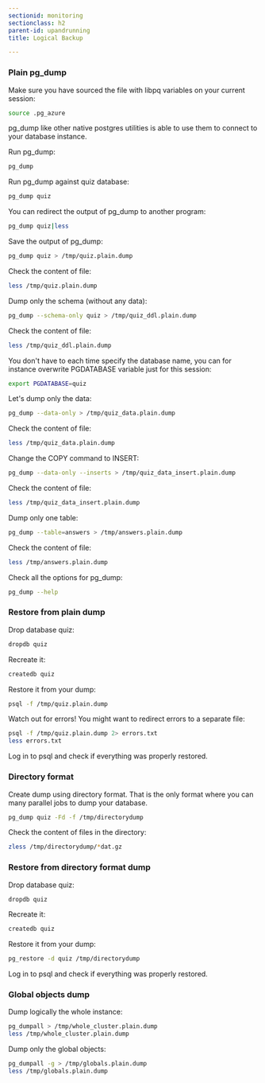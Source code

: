 ```yaml
---
sectionid: monitoring
sectionclass: h2
parent-id: upandrunning
title: Logical Backup

---
```

### Plain pg_dump
Make sure you have sourced the file with libpq variables on your current session:
```sh 
source .pg_azure
```

pg_dump like other native postgres utilities is able to use them to connect to your database instance.

Run pg_dump:
```sh 
pg_dump
```

Run pg_dump against quiz database:
```sh 
pg_dump quiz
```

You can redirect the output of pg_dump to another program:
```sh 
pg_dump quiz|less
```

Save the output of pg_dump:
```sh 
pg_dump quiz > /tmp/quiz.plain.dump
```

Check the content of file:
```sh 
less /tmp/quiz.plain.dump
```

Dump only the schema (without any data):
```sh 
pg_dump --schema-only quiz > /tmp/quiz_ddl.plain.dump
```

Check the content of file:
```sh 
less /tmp/quiz_ddl.plain.dump
```

You don't have to each time specify the database name, you can for instance overwrite PGDATABASE variable just for this session:
```sh 
export PGDATABASE=quiz 
```

Let's dump only the data:
```sh 
pg_dump --data-only > /tmp/quiz_data.plain.dump
```

Check the content of file:
```sh 
less /tmp/quiz_data.plain.dump
```

Change the COPY command to INSERT:
```sh 
pg_dump --data-only --inserts > /tmp/quiz_data_insert.plain.dump
```

Check the content of file:
```sh 
less /tmp/quiz_data_insert.plain.dump
```

Dump only one table:
```sh 
pg_dump --table=answers > /tmp/answers.plain.dump
```

Check the content of file:
```sh 
less /tmp/answers.plain.dump
```

Check all the options for pg_dump:
```sh 
pg_dump --help
```

### Restore from plain dump
Drop database quiz:
```sh 
dropdb quiz
```

Recreate it:
```sh 
createdb quiz
```

Restore it from your dump:
```sh 
psql -f /tmp/quiz.plain.dump
```

Watch out for errors!
You might want to redirect errors to a separate file:
```sh 
psql -f /tmp/quiz.plain.dump 2> errors.txt
less errors.txt
```

Log in to psql and check if everything was properly restored.

### Directory format
Create dump using directory format. That is the only format where you can many parallel jobs to dump your database.
```sh 
pg_dump quiz -Fd -f /tmp/directorydump
```

Check the content of files in the directory:
```sh 
zless /tmp/directorydump/*dat.gz
```

### Restore from directory format dump
Drop database quiz:
```sh 
dropdb quiz
```

Recreate it:
```sh 
createdb quiz
```

Restore it from your dump:
```sh 
pg_restore -d quiz /tmp/directorydump
```

Log in to psql and check if everything was properly restored.

### Global objects dump
Dump logically the whole instance:
```sh 
pg_dumpall > /tmp/whole_cluster.plain.dump
less /tmp/whole_cluster.plain.dump
```

Dump only the global objects:
```sh 
pg_dumpall -g > /tmp/globals.plain.dump
less /tmp/globals.plain.dump
```


